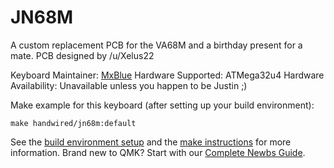 # JN68M

A custom replacement PCB for the VA68M and a birthday present for a mate.
PCB designed by /u/Xelus22

Keyboard Maintainer: [MxBlue](https://github.com/mxblu)
Hardware Supported: ATMega32u4
Hardware Availability: Unavailable unless you happen to be Justin ;)

Make example for this keyboard (after setting up your build environment):

    make handwired/jn68m:default

See the [build environment setup](https://docs.qmk.fm/#/getting_started_build_tools) and the [make instructions](https://docs.qmk.fm/#/getting_started_make_guide) for more information. Brand new to QMK? Start with our [Complete Newbs Guide](https://docs.qmk.fm/#/newbs).
